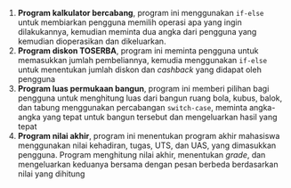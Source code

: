 1. **Program kalkulator bercabang**, program ini menggunakan `if-else` untuk
   membiarkan pengguna memilih operasi apa yang ingin dilakukannya, kemudian
   meminta dua angka dari pengguna yang kemudian dioperasikan dan dikeluarkan.
2. **Program diskon TOSERBA**, program ini meminta pengguna untuk memasukkan
   jumlah pembeliannya, kemudia menggunakan `if-else` untuk menentukan jumlah
   diskon dan _cashback_ yang didapat oleh pengguna
3. **Program luas permukaan bangun**, program ini memberi pilihan bagi pengguna
   untuk menghitung luas dari bangun ruang bola, kubus, balok, dan tabung
   menggunakan percabangan `switch-case`, meminta angka-angka yang tepat untuk
   bangun tersebut dan mengeluarkan hasil yang tepat
4. **Program nilai akhir**, program ini menentukan program akhir mahasiswa
   menggunakan nilai kehadiran, tugas, UTS, dan UAS, yang dimasukkan pengguna.
   Program menghitung nilai akhir, menentukan _grade_, dan mengeluarkan
   keduanya bersama dengan pesan berbeda berdasarkan nilai yang dihitung

